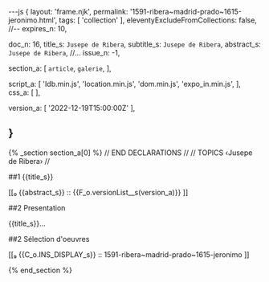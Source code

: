 ---js
{
  layout:    'frame.njk',
  permalink: '1591-ribera~madrid-prado~1615-jeronimo.html',
  tags:      [ 'collection' ],
  eleventyExcludeFromCollections: false,
  //-- expires_n: 10,

  doc_n:      16,
  title_s:    `Jusepe de Ribera`,
  subtitle_s: `Jusepe de Ribera`,
  abstract_s: `Jusepe de Ribera`,
  //... issue_n: -1,

  section_a:
  [
    `article`,
    `galerie`,
  ],

  script_a:
  [
    'Idb.min.js',
    'location.min.js',
    'dom.min.js',
    'expo_in.min.js',
  ],
  css_a:
  [
  ],

  version_a:
  [
    '2022-12-19T15:00:00Z'
  ],

}
---
{% _section section_a[0] %}
// END DECLARATIONS //
//  TOPICS
‹Jusepe de Ribera›
//


##1 {{title_s}}

[[₀  {{abstract_s}}  ::
     {{F_o.versionList__s(version_a)}}  ]]

##2  Presentation

{{title_s}}...

##2  Sélection d'oeuvres

[[₉  {{C_o.INS_DISPLAY_s}} ::
     1591-ribera~madrid-prado~1615-jeronimo ]]

{% end_section %}
